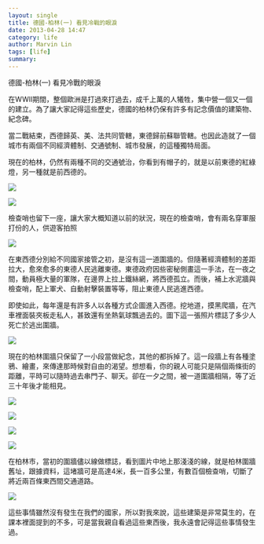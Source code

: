 ```yaml
---
layout: single
title: 德國-柏林(一) 看見冷戰的眼淚
date: 2013-04-28 14:47
category: life
author: Marvin Lin
tags: [life]
summary: 
---
```


  
  

德國\-柏林(一) 看見冷戰的眼淚

  

在WWII期間，整個歐洲是打過來打過去，成千上萬的人犧牲，集中營一個又一個的建立。為了讓大家記得這些歷史，德國的柏林仍保有許多有記念價值的建築物、紀念碑。

  

當二戰結束，西德歸英、美、法共同管轄，東德歸前蘇聯管轄。也因此造就了一個城市有兩個不同經濟體制、交通號制、城市發展，的這種獨特局面。

  

現在的柏林，仍然有兩種不同的交通號治，你看到有帽子的，就是以前東德的紅綠燈，另一種就是前西德的。

[![](http://4.bp.blogspot.com/-4pkw0I-IrGM/UX0UaGZbvZI/AAAAAAAAALs/YreC0QbE8k0/s320/1.jpg)](http://4.bp.blogspot.com/-4pkw0I-IrGM/UX0UaGZbvZI/AAAAAAAAALs/YreC0QbE8k0/s1600/1.jpg)

  

[![](http://2.bp.blogspot.com/-QiNQUnbkTgY/UX0UbnxXgdI/AAAAAAAAAL0/KXfEOBy0w-Y/s320/2.jpg)](http://2.bp.blogspot.com/-QiNQUnbkTgY/UX0UbnxXgdI/AAAAAAAAAL0/KXfEOBy0w-Y/s1600/2.jpg)

  

  

  

  

  

檢查哨也留下一座，讓大家大概知道以前的狀況，現在的檢查哨，會有兩名穿軍服打份的人，供遊客拍照

  

[![](http://4.bp.blogspot.com/-EAse4rd6mk8/UX0UcjCpj0I/AAAAAAAAAL8/wKrp0JAmy0U/s320/3.jpg)](http://4.bp.blogspot.com/-EAse4rd6mk8/UX0UcjCpj0I/AAAAAAAAAL8/wKrp0JAmy0U/s1600/3.jpg)

  

  

在東西德分別給不同國家接管之初，是沒有這一道圍牆的。但隨著經濟體制的差距拉大，愈來愈多的東德人民逃離東德。東德政府因些密秘側畫這一手法，在一夜之間，動員極大量的軍隊，在邊界上拉上鐵絲網，將西德孤立。而後，補上水泥牆與檢查哨，配上軍犬、自動射擊裝置等等，阻止東德人民逃進西德。

  

即使如此，每年還是有許多人以各種方式企圖進入西德。挖地道，摸黑爬牆，在汽車裡面裝夾板走私人，甚致還有坐熱氣球飄過去的。圖下這一張照片標誌了多少人死亡於逃出圍牆。

  

[![](http://1.bp.blogspot.com/-BIN0myuPUXc/UX0Udq68_GI/AAAAAAAAAME/8_Q0ULSWoMI/s320/4.jpg)](http://1.bp.blogspot.com/-BIN0myuPUXc/UX0Udq68_GI/AAAAAAAAAME/8_Q0ULSWoMI/s1600/4.jpg)

  

現在的柏林圍牆只保留了一小段當做紀念，其他的都拆掉了。這一段牆上有各種塗鴉、繪畫，來傳達那時候對自由的渴望。想想看，你的親人可能只是隔個兩條街的距離，平時可以隨時過去串門子、聊天。卻在一夕之間，被一道圍牆相隔，等了近三十年後才能相見。

  

[![](http://2.bp.blogspot.com/-ZeRzliLHD0A/UX0Uh-WdKuI/AAAAAAAAAMM/Qnu6FHqjMOc/s320/5.jpg)](http://2.bp.blogspot.com/-ZeRzliLHD0A/UX0Uh-WdKuI/AAAAAAAAAMM/Qnu6FHqjMOc/s1600/5.jpg)

  

  

  

[![](http://3.bp.blogspot.com/-LWkB2Mba1Vo/UX0UtoQlL-I/AAAAAAAAAMU/JIjM1HVJFyU/s320/6.jpg)](http://3.bp.blogspot.com/-LWkB2Mba1Vo/UX0UtoQlL-I/AAAAAAAAAMU/JIjM1HVJFyU/s1600/6.jpg)

  

[![](http://3.bp.blogspot.com/-8o0ZKpFcCLk/UX0UuzaPYvI/AAAAAAAAAMc/jzN9X7JNAVQ/s320/7.jpg)](http://3.bp.blogspot.com/-8o0ZKpFcCLk/UX0UuzaPYvI/AAAAAAAAAMc/jzN9X7JNAVQ/s1600/7.jpg)

  

[![](http://1.bp.blogspot.com/-LDCl8gnV5Yw/UX0UxIOEa5I/AAAAAAAAAMk/DWiTV1GBMV4/s320/8.jpg)](http://1.bp.blogspot.com/-LDCl8gnV5Yw/UX0UxIOEa5I/AAAAAAAAAMk/DWiTV1GBMV4/s1600/8.jpg)

  

  

在柏林市，當初的圍牆儘以線做標誌，看到圖片中地上那淺淺的線，就是柏林圍牆舊址，跟據資料，這堵牆可是高達4米，長一百多公里，有數百個檢查哨，切斷了將近兩百條東西間交通道路。

  

[![](http://4.bp.blogspot.com/-tbsxFIyexsI/UX0Uytu1xFI/AAAAAAAAAMs/P6_u6CeRDRY/s320/9.jpg)](http://4.bp.blogspot.com/-tbsxFIyexsI/UX0Uytu1xFI/AAAAAAAAAMs/P6_u6CeRDRY/s1600/9.jpg)

  

  

  

這些事情雖然沒有發生在我們的國家，所以對我來說，這些建築是非常莫生的，在課本裡面提到的不多，可是當我親自看過這些東西後，我永遠會記得這些事情發生過。